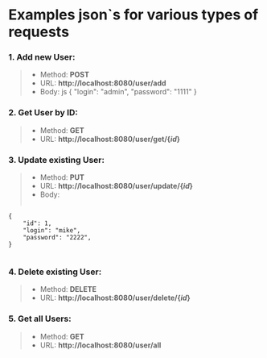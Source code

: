 Examples json`s for various types of requests
=====================
### 1. Add new User:
> * Method: **POST**
> * URL: **http://localhost:8080/user/add**
> * Body:
js
    {
        "login": "admin",
        "password": "1111"
    }


### 2. Get User by ID:
> * Method: **GET**
> * URL: **http://localhost:8080/user/get/{***id***}**

### 3. Update existing User:
> * Method: **PUT**
> * URL: **http://localhost:8080/user/update/{***id***}**
> * Body:
>```js
    {
        "id": 1,
        "login": "mike",
        "password": "2222",
    }
>```

### 4. Delete existing User:
> * Method: **DELETE**
> * URL: **http://localhost:8080/user/delete/{***id***}**

### 5. Get all Users:
> * Method: **GET**
> * URL: **http://localhost:8080/user/all**

